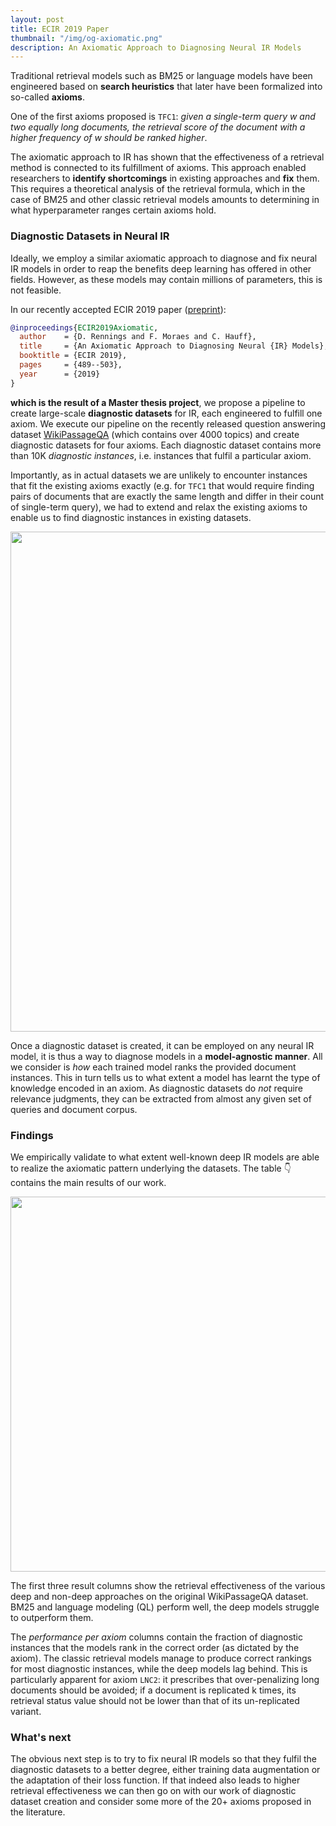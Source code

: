 ```yaml
---
layout: post
title: ECIR 2019 Paper
thumbnail: "/img/og-axiomatic.png"
description: An Axiomatic Approach to Diagnosing Neural IR Models
---
```


Traditional retrieval models such as BM25 or language models have been engineered based on **search heuristics** that later have been formalized into so-called **axioms**.

One of the first axioms proposed is `TFC1`: *given a single-term query w and two equally long documents, the retrieval score of the document with a higher frequency of w should be ranked higher*. 

The axiomatic approach to IR has shown that the effectiveness of a retrieval method is connected to its fulfillment of axioms. This approach enabled researchers to **identify shortcomings** in existing approaches and **fix** them. This requires a theoretical analysis of the retrieval formula, which in the case of BM25 and other classic retrieval models amounts to determining in what hyperparameter ranges certain axioms hold. 

### Diagnostic Datasets in Neural IR

Ideally, we employ a similar axiomatic approach to diagnose and fix neural IR models in order to reap the benefits deep learning has offered in other fields. However, as these models may contain millions of parameters, this is not feasible.

In our recently accepted ECIR 2019 paper ([preprint](https://chauff.github.io/documents/publications/ECIR2019-rennings.pdf)):

```bibtex
@inproceedings{ECIR2019Axiomatic,
  author    = {D. Rennings and F. Moraes and C. Hauff},
  title     = {An Axiomatic Approach to Diagnosing Neural {IR} Models},
  booktitle = {ECIR 2019},
  pages     = {489--503},
  year      = {2019}
}
```

**which is the result of a Master thesis project**, we propose a pipeline to create large-scale **diagnostic datasets** for IR, each engineered to fulfill one axiom. We execute our pipeline on the recently released question answering dataset [WikiPassageQA](https://arxiv.org/abs/1805.03797) (which contains over 4000 topics) and create diagnostic datasets for four axioms. Each diagnostic dataset contains more than 10K *diagnostic instances*, i.e. instances that fulfil a particular axiom. 

Importantly, as in actual datasets we are unlikely to encounter instances that fit the existing axioms exactly (e.g. for `TFC1` that would require finding pairs of documents that are exactly the same length and differ in their count of single-term query), we had to extend and relax the existing axioms to enable us to find diagnostic instances in existing datasets.

<img src="https://chauff.github.io/img/ecir2019-pipeline.png" width="800px">

Once a diagnostic dataset is created, it can be employed on any neural IR model, it is thus a way to diagnose models in a **model-agnostic manner**. All we consider is *how* each trained model ranks the provided document instances. This in turn tells us to what extent a model has learnt the type of knowledge encoded in an axiom. As diagnostic datasets do *not* require relevance judgments, they can be extracted from almost any given set of queries and document corpus.

### Findings

We empirically validate to what extent well-known deep IR models are able to realize the axiomatic pattern underlying the datasets. The table :point_down: contains the main results of our work.

<img src="https://chauff.github.io/img/ecir2019-results.png" width="600px">

The first three result columns show the retrieval effectiveness of the various deep and non-deep approaches on the original WikiPassageQA dataset. BM25 and language modeling (QL) perform well, the deep models struggle to outperform them. 

The *performance per axiom* columns contain the fraction of diagnostic instances that the models rank in the correct order (as dictated by the axiom). The classic retrieval models manage to produce correct rankings for most diagnostic instances, while the deep models lag behind. This is particularly apparent for axiom `LNC2`: it prescribes that over-penalizing long documents should be avoided; if a document is replicated k times, its retrieval status value should not be lower than that of its un-replicated variant.

### What's next

The obvious next step is to try to fix neural IR models so that they fulfil the diagnostic datasets to a better degree, either training data augmentation or the adaptation of their loss function. If that indeed also leads to higher retrieval effectiveness we can then go on with our work of diagnostic dataset creation and consider some more of the 20+ axioms proposed in the literature.

